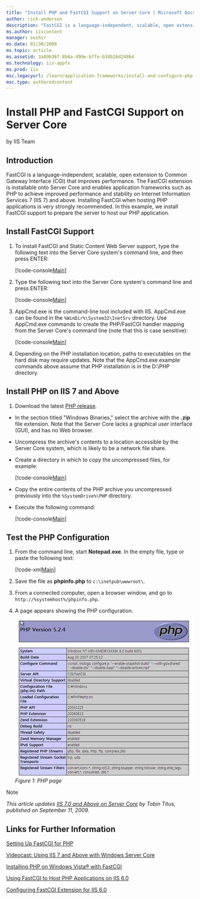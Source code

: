```yaml
---
title: "Install PHP and FastCGI Support on Server Core | Microsoft Docs"
author: rick-anderson
description: "FastCGI is a language-independent, scalable, open extension to Common Gateway Interface (CGI) that improves performance. The FastCGI extension is installable..."
ms.author: iiscontent
manager: soshir
ms.date: 01/30/2008
ms.topic: article
ms.assetid: 3a89b36f-8b6a-490e-b7fe-b34b26d24864
ms.technology: iis-appfx
ms.prod: iis
msc.legacyurl: /learn/application-frameworks/install-and-configure-php-on-iis/install-php-and-fastcgi-support-on-server-core
msc.type: authoredcontent
---
```

Install PHP and FastCGI Support on Server Core
====================
by IIS Team

## Introduction

FastCGI is a language-independent, scalable, open extension to Common Gateway Interface (CGI) that improves performance. The FastCGI extension is installable onto Server Core and enables application frameworks such as PHP to achieve improved performance and stability on Internet Information Services 7 (IIS 7) and above. Installing FastCGI when hosting PHP applications is very strongly recommended. In this example, we install FastCGI support to prepare the server to host our PHP application.

## Install FastCGI Support

1. To install FastCGI and Static Content Web Server support, type the following text into the Server Core system's command line, and then press ENTER:  

    [!code-console[Main](install-php-and-fastcgi-support-on-server-core/samples/sample1.cmd)]
2. Type the following text into the Server Core system's command line and press ENTER:  

    [!code-console[Main](install-php-and-fastcgi-support-on-server-core/samples/sample2.cmd)]
3. AppCmd.exe is the command-line tool included with IIS. AppCmd.exe can be found in the `%WinDir%\System32\InetSrv` directory. Use AppCmd.exe commands to create the PHP/FastCGI handler mapping from the Server Core's command line (note that this is case sensitive):  

    [!code-console[Main](install-php-and-fastcgi-support-on-server-core/samples/sample3.cmd)]
4. Depending on the PHP installation location, paths to executables on the hard disk may require updates. Note that the AppCmd.exe example commands above assume that PHP installation is in the D:\PHP directory.

## Install PHP on IIS 7 and Above

1. Download the latest [PHP release](http://www.php.net/downloads.php).  
- In the section titled "Windows Binaries," select the archive with the **.zip** file extension. Note that the Server Core lacks a graphical user interface (GUI), and has no Web browser.
- Uncompress the archive's contents to a location accessible by the Server Core system, which is likely to be a network file share.
- Create a directory in which to copy the uncompressed files, for example:  

    [!code-console[Main](install-php-and-fastcgi-support-on-server-core/samples/sample4.cmd)]
- Copy the entire contents of the PHP archive you uncompressed previously into the `%SystemDrive%\PHP` directory.
- Execute the following command:  

    [!code-console[Main](install-php-and-fastcgi-support-on-server-core/samples/sample5.cmd)]

## Test the PHP Configuration

1. From the command line, start **Notepad.exe**. In the empty file, type or paste the following text:  

    [!code-xml[Main](install-php-and-fastcgi-support-on-server-core/samples/sample6.xml)]
2. Save the file as **phpinfo.php** to `c:\inetpub\wwwroot\`.
3. From a connected computer, open a browser window, and go to `http://%systemhost%/phpinfo.php`.
4. A page appears showing the PHP configuration.  

    [![](install-php-and-fastcgi-support-on-server-core/_static/image2.jpg)](install-php-and-fastcgi-support-on-server-core/_static/image1.jpg)  
*Figure 1: PHP page*

> [!NOTE]
> *This article updates [IIS 7.0 and Above on Server Core](../../manage/working-with-server-core/iis-70-on-server-core.md) by Tobin Titus, published on September 11, 2009.*

## Links for Further Information

[Setting Up FastCGI for PHP](../running-php-applications-on-iis/set-up-fastcgi-for-php.md)

[Videocast: Using IIS 7 and Above with Windows Server Core](../../manage/working-with-server-core/using-iis-with-windows-server-core.md)

[Installing PHP on Windows Vista® with FastCGI](installing-php-on-windows-vista-with-fastcgi.md)

[Using FastCGI to Host PHP Applications on IIS 6.0](../install-and-configure-php-applications-on-iis/using-fastcgi-to-host-php-applications-on-iis-60.md)

[Configuring FastCGI Extension for IIS 6.0](configuring-the-fastcgi-extension-for-iis-60.md)